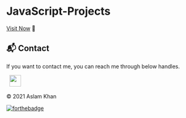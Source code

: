 # JavaScript-Projects

[Visit Now](https://iamaslamkhan.github.io/JavaScript-Projects/) 🚀

<h2>📬 Contact</h2>

If you want to contact me, you can reach me through below handles.

&nbsp;&nbsp;<a href="https://www.linkedin.com/in/aslamasgarkhan/"><img src="https://www.felberpr.com/wp-content/uploads/linkedin-logo.png" width="30"></img></a>

© 2021 Aslam Khan


[![forthebadge](https://forthebadge.com/images/badges/built-with-love.svg)](https://forthebadge.com)
